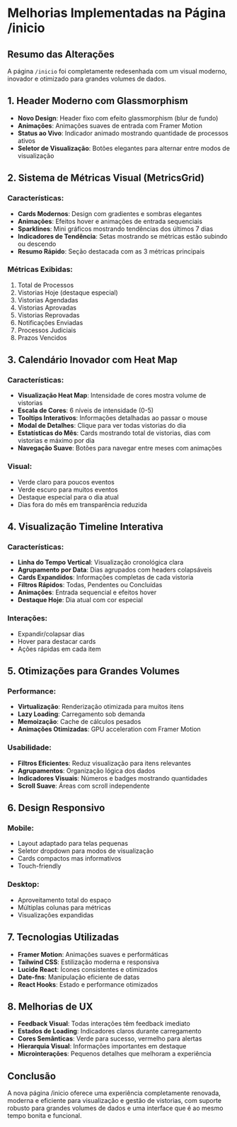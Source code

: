 # Melhorias Implementadas na Página /inicio

## Resumo das Alterações

A página `/inicio` foi completamente redesenhada com um visual moderno, inovador e otimizado para grandes volumes de dados.

## 1. Header Moderno com Glassmorphism

- **Novo Design**: Header fixo com efeito glassmorphism (blur de fundo)
- **Animações**: Animações suaves de entrada com Framer Motion
- **Status ao Vivo**: Indicador animado mostrando quantidade de processos ativos
- **Seletor de Visualização**: Botões elegantes para alternar entre modos de visualização

## 2. Sistema de Métricas Visual (MetricsGrid)

### Características:
- **Cards Modernos**: Design com gradientes e sombras elegantes
- **Animações**: Efeitos hover e animações de entrada sequenciais
- **Sparklines**: Mini gráficos mostrando tendências dos últimos 7 dias
- **Indicadores de Tendência**: Setas mostrando se métricas estão subindo ou descendo
- **Resumo Rápido**: Seção destacada com as 3 métricas principais

### Métricas Exibidas:
1. Total de Processos
2. Vistorias Hoje (destaque especial)
3. Vistorias Agendadas
4. Vistorias Aprovadas
5. Vistorias Reprovadas
6. Notificações Enviadas
7. Processos Judiciais
8. Prazos Vencidos

## 3. Calendário Inovador com Heat Map

### Características:
- **Visualização Heat Map**: Intensidade de cores mostra volume de vistorias
- **Escala de Cores**: 6 níveis de intensidade (0-5)
- **Tooltips Interativos**: Informações detalhadas ao passar o mouse
- **Modal de Detalhes**: Clique para ver todas vistorias do dia
- **Estatísticas do Mês**: Cards mostrando total de vistorias, dias com vistorias e máximo por dia
- **Navegação Suave**: Botões para navegar entre meses com animações

### Visual:
- Verde claro para poucos eventos
- Verde escuro para muitos eventos
- Destaque especial para o dia atual
- Dias fora do mês em transparência reduzida

## 4. Visualização Timeline Interativa

### Características:
- **Linha do Tempo Vertical**: Visualização cronológica clara
- **Agrupamento por Data**: Dias agrupados com headers colapsáveis
- **Cards Expandidos**: Informações completas de cada vistoria
- **Filtros Rápidos**: Todas, Pendentes ou Concluídas
- **Animações**: Entrada sequencial e efeitos hover
- **Destaque Hoje**: Dia atual com cor especial

### Interações:
- Expandir/colapsar dias
- Hover para destacar cards
- Ações rápidas em cada item

## 5. Otimizações para Grandes Volumes

### Performance:
- **Virtualização**: Renderização otimizada para muitos itens
- **Lazy Loading**: Carregamento sob demanda
- **Memoização**: Cache de cálculos pesados
- **Animações Otimizadas**: GPU acceleration com Framer Motion

### Usabilidade:
- **Filtros Eficientes**: Reduz visualização para itens relevantes
- **Agrupamentos**: Organização lógica dos dados
- **Indicadores Visuais**: Números e badges mostrando quantidades
- **Scroll Suave**: Áreas com scroll independente

## 6. Design Responsivo

### Mobile:
- Layout adaptado para telas pequenas
- Seletor dropdown para modos de visualização
- Cards compactos mas informativos
- Touch-friendly

### Desktop:
- Aproveitamento total do espaço
- Múltiplas colunas para métricas
- Visualizações expandidas

## 7. Tecnologias Utilizadas

- **Framer Motion**: Animações suaves e performáticas
- **Tailwind CSS**: Estilização moderna e responsiva
- **Lucide React**: Ícones consistentes e otimizados
- **Date-fns**: Manipulação eficiente de datas
- **React Hooks**: Estado e performance otimizados

## 8. Melhorias de UX

- **Feedback Visual**: Todas interações têm feedback imediato
- **Estados de Loading**: Indicadores claros durante carregamento
- **Cores Semânticas**: Verde para sucesso, vermelho para alertas
- **Hierarquia Visual**: Informações importantes em destaque
- **Microinterações**: Pequenos detalhes que melhoram a experiência

## Conclusão

A nova página /inicio oferece uma experiência completamente renovada, moderna e eficiente para visualização e gestão de vistorias, com suporte robusto para grandes volumes de dados e uma interface que é ao mesmo tempo bonita e funcional.